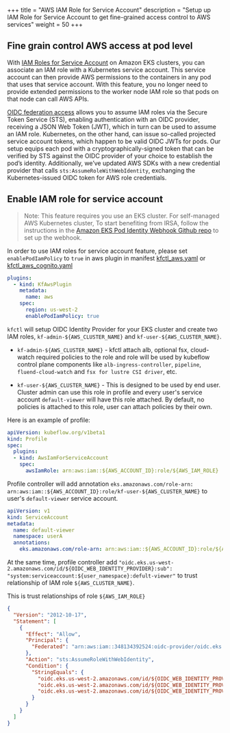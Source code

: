 +++
title = "AWS IAM Role for Service Account"
description = "Setup up IAM Role for Service Account to get fine-grained access control to AWS services"
weight = 50
+++

## Fine grain control AWS access at pod level

With [IAM Roles for Service Account](https://docs.aws.amazon.com/eks/latest/userguide/iam-roles-for-service-accounts.html) on Amazon EKS clusters, you can associate an IAM role with a Kubernetes service account. This service account can then provide AWS permissions to the containers in any pod that uses that service account. With this feature, you no longer need to provide extended permissions to the worker node IAM role so that pods on that node can call AWS APIs.

[OIDC federation access](https://docs.aws.amazon.com/IAM/latest/UserGuide/id_roles_providers_create_oidc.html) allows you to assume IAM roles via the Secure Token Service (STS), enabling authentication with an OIDC provider, receiving a JSON Web Token (JWT), which in turn can be used to assume an IAM role. Kubernetes, on the other hand, can issue so-called projected service account tokens, which happen to be valid OIDC JWTs for pods. Our setup equips each pod with a cryptographically-signed token that can be verified by STS against the OIDC provider of your choice to establish the pod’s identity. Additionally, we’ve updated AWS SDKs with a new credential provider that calls `sts:AssumeRoleWithWebIdentity`, exchanging the Kubernetes-issued OIDC token for AWS role credentials.

## Enable IAM role for service account

> Note: This feature requires you use an EKS cluster. For self-managed AWS Kubernetes cluster, To start benefiting from IRSA, follow the instructions in the [Amazon EKS Pod Identity Webhook Github repo](https://github.com/aws/amazon-eks-pod-identity-webhook) to set up the webhook.

In order to use IAM roles for service account feature, please set `enablePodIamPolicy` to `true` in aws plugin in manifest [kfctl_aws.yaml](kfctl_aws.yaml) or [kfctl_aws_cognito.yaml](https://github.com/kubeflow/manifests/blob/master/kfdef/kfctl_aws_cognito.yaml)

```yaml
plugins:
  - kind: KfAwsPlugin
    metadata:
      name: aws
    spec:
      region: us-west-2
      enablePodIamPolicy: true
```

`kfctl` will setup OIDC Identity Provider for your EKS cluster and create two IAM roles, `kf-admin-${AWS_CLUSTER_NAME}` and `kf-user-${AWS_CLUSTER_NAME}`.

- `kf-admin-${AWS_CLUSTER_NAME}` - kfctl attach alb, optional fsx, cloud-watch required policies to the role and role will be used by kubeflow control plane components like `alb-ingress-controller`, `pipeline`, `fluend-cloud-watch` and `fsx for lustre CSI driver`, etc.

- `kf-user-${AWS_CLUSTER_NAME}` - This is designed to be used by end user. Cluster admin can use this role in profile and every user's service account `default-viewer` will have this role attached. By default, no policies is attached to this role, user can attach policies by their own.

Here is an example of profile:

```yaml
apiVersion: kubeflow.org/v1beta1
kind: Profile
spec:
  plugins:
  - kind: AwsIamForServiceAccount
    spec:
      awsIamRole: arn:aws:iam::${AWS_ACCOUNT_ID}:role/${AWS_IAM_ROLE}
```

Profile controller will add annotation `eks.amazonaws.com/role-arn: arn:aws:iam::${AWS_ACCOUNT_ID}:role/kf-user-${AWS_CLUSTER_NAME}` to user's `default-viewer` service account.

```yaml
apiVersion: v1
kind: ServiceAccount
metadata:
  name: default-viewer
  namespace: userA
  annotations:
    eks.amazonaws.com/role-arn: arn:aws:iam::${AWS_ACCOUNT_ID}:role/${AWS_IAM_ROLE}
```

At the same time, profile controller add `"oidc.eks.us-west-2.amazonaws.com/id/${OIDC_WEB_IDENTITY_PROVIDER}:sub": "system:serviceaccount:${user_namespace}:defult-viewer"` to trust relationship of IAM role `${AWS_CLUSTER_NAME}`.

This is trust relationships of role `${AWS_IAM_ROLE}`
```json
{
  "Version": "2012-10-17",
  "Statement": [
    {
      "Effect": "Allow",
      "Principal": {
        "Federated": "arn:aws:iam::348134392524:oidc-provider/oidc.eks.us-west-2.amazonaws.com/id/${OIDC_WEB_IDENTITY_PROVIDER}"
      },
      "Action": "sts:AssumeRoleWithWebIdentity",
      "Condition": {
        "StringEquals": {
          "oidc.eks.us-west-2.amazonaws.com/id/${OIDC_WEB_IDENTITY_PROVIDER}:aud": "sts.amazonaws.com",
          "oidc.eks.us-west-2.amazonaws.com/id/${OIDC_WEB_IDENTITY_PROVIDER}:sub": "system:serviceaccount:userA:defult-viewer",
          "oidc.eks.us-west-2.amazonaws.com/id/${OIDC_WEB_IDENTITY_PROVIDER}:sub": "system:serviceaccount:userB:defult-viewer",
        }
      }
    }
  ]
}
```